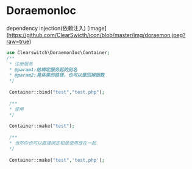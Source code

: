 # DoraemonIoc
dependency injection(依赖注入)
[image] (https://github.com/ClearSwicth/icon/blob/master/img/doraemon.jpeg?raw=true)

```php
use Clearswitch\DoraemonIoc\Container;
/**
 * 注册服务
 * @param1:给绑定服务起的别名
 * @param2:具体类的路径，也可以是回掉函数
 */
 
 Container::bind("test","test.php");
 
 /**
 * 使用
 */
 
 Container::make("test");
 
 /**
 * 当然你也可以直接绑定和是使用放在一起
 */
  
 Container::make("test",'test,php');
```
 
